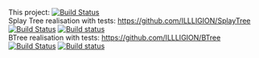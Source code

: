 This project:
[![Build Status](https://travis-ci.org/ILLLIGION/SplayTree-vs-BTree.svg?branch=master)](https://travis-ci.org/ILLLIGION/SplayTree-vs-BTree)  
Splay Tree realisation with tests: https://github.com/ILLLIGION/SplayTree
[![Build Status](https://travis-ci.org/ILLLIGION/SplayTree.svg?branch=master)](https://travis-ci.org/ILLLIGION/SplayTree)
[![Build status](https://ci.appveyor.com/api/projects/status/3rntauhl3rlmiii6?svg=true)](https://ci.appveyor.com/project/ILLLIGION/splaytree)  
BTree realisation with tests: https://github.com/ILLLIGION/BTree
[![Build Status](https://travis-ci.org/ILLLIGION/BTree.svg?branch=master)](https://travis-ci.org/ILLLIGION/BTree)
[![Build status](https://ci.appveyor.com/api/projects/status/0ecmc8144q93guci?svg=true)](https://ci.appveyor.com/project/ILLLIGION/btree)   
